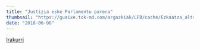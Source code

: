 ```yaml
---
title: "Justizia eske Parlamentu parera"
thumbnail: "https://guaixe.tok-md.com/argazkiak/LFB/cache/Ezkaatza_altsasu_zigorra-01_content.png"
date: "2018-06-08"
---
```

[Irakurri](https://guaixe.eus/altsasu/1528375727588-justizia-eske-parlamentu-parera)
